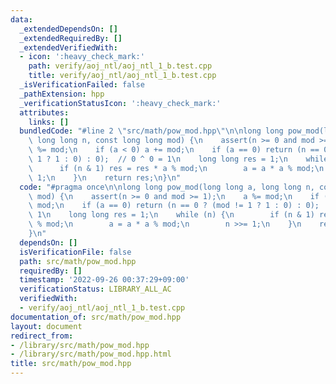 ```yaml
---
data:
  _extendedDependsOn: []
  _extendedRequiredBy: []
  _extendedVerifiedWith:
  - icon: ':heavy_check_mark:'
    path: verify/aoj_ntl/aoj_ntl_1_b.test.cpp
    title: verify/aoj_ntl/aoj_ntl_1_b.test.cpp
  _isVerificationFailed: false
  _pathExtension: hpp
  _verificationStatusIcon: ':heavy_check_mark:'
  attributes:
    links: []
  bundledCode: "#line 2 \"src/math/pow_mod.hpp\"\n\nlong long pow_mod(long long a,\
    \ long long n, const long long mod) {\n    assert(n >= 0 and mod >= 1);\n    a\
    \ %= mod;\n    if (a < 0) a += mod;\n    if (a == 0) return (n == 0 ? (mod !=\
    \ 1 ? 1 : 0) : 0);  // 0 ^ 0 = 1\n    long long res = 1;\n    while (n) {\n  \
    \      if (n & 1) res = res * a % mod;\n        a = a * a % mod;\n        n >>=\
    \ 1;\n    }\n    return res;\n}\n"
  code: "#pragma once\n\nlong long pow_mod(long long a, long long n, const long long\
    \ mod) {\n    assert(n >= 0 and mod >= 1);\n    a %= mod;\n    if (a < 0) a +=\
    \ mod;\n    if (a == 0) return (n == 0 ? (mod != 1 ? 1 : 0) : 0);  // 0 ^ 0 =\
    \ 1\n    long long res = 1;\n    while (n) {\n        if (n & 1) res = res * a\
    \ % mod;\n        a = a * a % mod;\n        n >>= 1;\n    }\n    return res;\n\
    }\n"
  dependsOn: []
  isVerificationFile: false
  path: src/math/pow_mod.hpp
  requiredBy: []
  timestamp: '2022-09-26 00:37:29+09:00'
  verificationStatus: LIBRARY_ALL_AC
  verifiedWith:
  - verify/aoj_ntl/aoj_ntl_1_b.test.cpp
documentation_of: src/math/pow_mod.hpp
layout: document
redirect_from:
- /library/src/math/pow_mod.hpp
- /library/src/math/pow_mod.hpp.html
title: src/math/pow_mod.hpp
---
```

